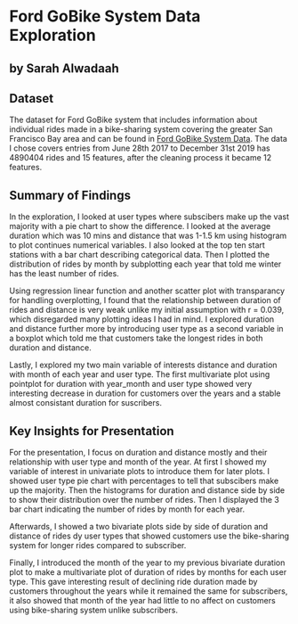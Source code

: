 # Ford GoBike System Data Exploration
## by Sarah Alwadaah


## Dataset

The dataset for Ford GoBike system that includes information about individual rides made in a bike-sharing system covering the greater San Francisco Bay area and can be found in [Ford GoBike System Data](https://www.fordgobike.com/system-data). The data I chose covers entries from June 28th 2017 to December 31st 2019 has 4890404 rides and 15 features, after the cleaning process it became 12 features. 


## Summary of Findings

In the exploration, I looked at user types where subscibers make up the vast majority
with a pie chart to show the difference. I looked at the average duration which was 
10 mins and distance that was 1-1.5 km using histogram to plot continues numerical 
variables. I also looked at the top ten start stations with a bar chart describing 
categorical data. Then I plotted the distribution of rides by month by subplotting 
each year that told me winter has the least number of rides.

Using regression linear function and another scatter plot with transparancy for 
handling overplotting, I found that the relationship between duration of rides and 
distance is very weak unlike my initial assumption with r = 0.039, which disregarded 
many plotting ideas I had in mind. I explored duration and distance further more by 
introducing user type as a second variable in a boxplot which told me that customers 
take the longest rides in both duration and distance.

Lastly, I explored my two main variable of interests distance and duration with month
of each year and user type. The first multivariate plot using pointplot for duration 
with year_month and user type showed very interesting decrease in duration for 
customers over the years and a stable almost consistant duration for suscribers.


## Key Insights for Presentation


For the presentation, I focus on duration and distance mostly and their relationship 
with user type and month of the year. At first I showed my variable of interest in 
univariate plots to introduce them for later plots. I showed user type pie chart 
with percentages to tell that subscibers make up the majority. Then the histograms 
for duration and distance side by side to show their distribution over the number of 
rides. Then I displayed the 3 bar chart indicating the number of rides by month for 
each year.

Afterwards, I showed a two bivariate plots side by side of duration and distance of 
rides dy user types that showed customers use the bike-sharing system for longer rides 
compared to subscriber.

Finally, I introduced the month of the year to my previous bivariate duration plot to 
make a multivariate plot of duration of rides by months for each user type. This gave 
interesting result of declining ride duration made by customers throughout the years 
while it remained the same for subscribers, it also showed that month of the year had 
little to no affect on customers using bike-sharing system unlike subscribers.